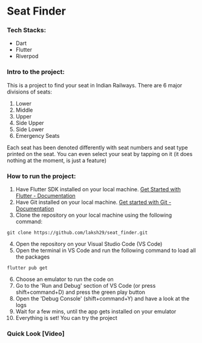 # Seat Finder

### Tech Stacks:
- Dart
- Flutter
- Riverpod

### Intro to the project:

This is a project to find your seat in Indian Railways. There are 6 major divisions of seats:
1. Lower
2. Middle
3. Upper
4. Side Upper
5. Side Lower
6. Emergency Seats

Each seat has been denoted differently with seat numbers and seat type printed on the seat. You can even select your seat by tapping on it (it does nothing at the moment, is just a feature)

### How to run the project:
1. Have Flutter SDK installed on your local machine. [Get Started with Flutter - Documentation](https://docs.flutter.dev/get-started/install)
2. Have Git installed on your local machine. [Get started with Git - Documentation](https://git-scm.com/book/en/v2/Getting-Started-Installing-Git)
3. Clone the repository on your local machine using the following command:

```
git clone https://github.com/laksh29/seat_finder.git
```

4. Open the repository on your Visual Studio Code (VS Code)
5. Open the terminal in VS Code and run the following command to load all the packages 

```
flutter pub get
```

6. Choose an emulator to run the code on
7. Go to the 'Run and Debug' section of VS Code (or press shift+command+D) and press the green play button
8. Open the 'Debug Console' (shift+command+Y) and have a look at the logs
9. Wait for a few mins, until the app gets installed on your emulator
10. Everything is set! You can try the project

### Quick Look [Video]
